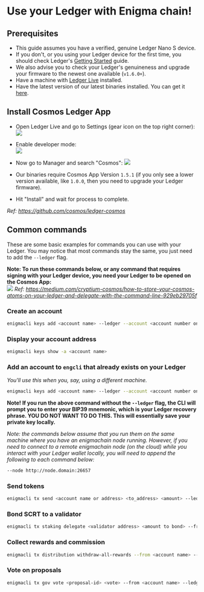 # Use your Ledger with Enigma chain!

## Prerequisites
* This guide assumes you have a verified, genuine Ledger Nano S device.
* If you don't, or you using your Ledger device for the first time, you should check Ledger's [Getting Started](https://support.ledger.com/hc/en-us/sections/360001415213-Getting-started) guide.
* We also advise you to check your Ledger's genuineness and upgrade your firmware to the newest one available (`v1.6.0+`).
* Have a machine with [Ledger Live](https://www.ledger.com/ledger-live) installed.
* Have the latest version of our latest binaries installed. You can get it [here](https://github.com/enigmampc/enigmachain/releases).

## Install Cosmos Ledger App

* Open Ledger Live and go to Settings (gear icon on the top right corner):
![](https://raw.githubusercontent.com/cosmos/ledger-cosmos/master/docs/img/cosmos_app1.png)

* Enable developer mode:                           
![](https://raw.githubusercontent.com/cosmos/ledger-cosmos/master/docs/img/cosmos_app2.png)

* Now go to Manager and search "Cosmos":
![](https://raw.githubusercontent.com/cosmos/ledger-cosmos/master/docs/img/cosmos_app3.png)

* Our binaries require Cosmos App Version `1.5.1` (if you only see a lower version available, like `1.0.0`, then you need to upgrade your Ledger firmware).

* Hit "Install" and wait for process to complete.

*Ref: https://github.com/cosmos/ledger-cosmos*

## Common commands

These are some basic examples for commands you can use with your Ledger. You may notice that most commands stay the same, you just need to add the `--ledger` flag.                      

**Note: To run these commands below, or any command that requires signing with your Ledger device, you need your Ledger to be opened on the Cosmos App:**                                                  
![](https://miro.medium.com/max/1536/1*Xfi5_ScAiFn6rr9YBjgFFw.jpeg)
*Ref: https://medium.com/cryptium-cosmos/how-to-store-your-cosmos-atoms-on-your-ledger-and-delegate-with-the-command-line-929eb29705f*

### Create an account

```bash
enigmacli keys add <account name> --ledger --account <account number on your Ledger>
```

### Display your account address

```bash
enigmacli keys show -a <account name>
```

### Add an account to `engcli` that already exists on your Ledger
*You'll use this when you, say, using a different machine.*

```bash
enigmacli keys add <account name> --ledger --account <account number on your Ledger> --recover
```

**Note! If you run the above command without the `--ledger` flag, the CLI will prompt you to enter your BIP39 mnemonic, which is your Ledger recovery phrase. YOU DO NOT WANT TO DO THIS. This will essentially save your private key locally.**

*Note: the commands below assume that you run them on the same machine where you have an enigmachain node running. However, if you need to connect to a remote enigmachain node (on the cloud) while you interact with your Ledger wallet locally, you will need to append the following to each command below:* 
```bash
--node http://node.domain:26657
```

### Send tokens

```bash
enigmacli tx send <account name or address> <to_address> <amount> --ledger
```

### Bond SCRT to a validator

```bash
enigmacli tx staking delegate <validator address> <amount to bond> --from <account key> --gas auto --gas-prices <gasPrice> --ledger
```

### Collect rewards and commission

```bash
enigmacli tx distribution withdraw-all-rewards --from <account name> --gas auto --commission --ledger
```

### Vote on proposals

```bash
enigmacli tx gov vote <proposal-id> <vote> --from <account name> --ledger
```
